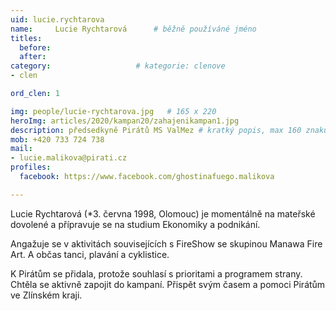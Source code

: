```yaml
---
uid: lucie.rychtarova
name:     Lucie Rychtarová  	# běžně používáné jméno
titles:
  before: 
  after:
category:                   # kategorie: clenove
- clen

ord_clen: 1

img: people/lucie-rychtarova.jpg   # 165 x 220
heroImg: articles/2020/kampan20/zahajenikampan1.jpg
description: předsedkyně Pirátů MS ValMez # kratký popis, max 160 znaků
mob: +420 733 724 738
mail:
- lucie.malikova@pirati.cz
profiles:
  facebook: https://www.facebook.com/ghostinafuego.malikova

---
```


Lucie Rychtarová (*3. června 1998, Olomouc) je momentálně na mateřské dovolené a přípravuje se na studium Ekonomiky a podnikání.

Angažuje se v aktivitách souvisejících s FireShow se skupinou Manawa Fire Art. A občas tanci, plavání a cyklistice.

K Pirátům se přidala, protože souhlasí s prioritami a programem strany. Chtěla se aktivně zapojit do kampaní. Přispět svým časem a pomoci Pirátům ve Zlínském kraji.
